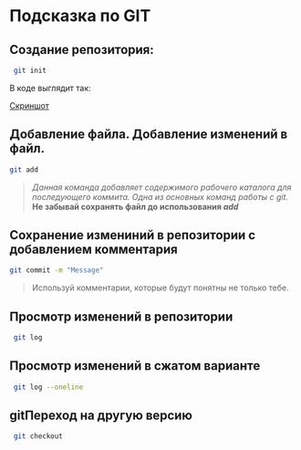  # Подсказка по GIT

## Создание репозитория:
```sh
 git init
 ```
 В коде выглядит так:
 
 [Скриншот](Git_init.png)
 
 ## Добавление файла. Добавление изменений в файл.
 ```sh
 git add
```

>*Данная команда добавляет содержимого рабочего каталога для последующего коммита. Одна из основных команд работы с git.* **Не забывай сохранять файл до использования *add***

## Сохранение измениний в репозитории с добавлением комментария
```sh
git commit -m "Message"
```
>Используй комментарии, которые будут понятны не только тебе.

## Просмотр изменений в репозитории
```sh
 git log
```
## Просмотр изменений в сжатом варианте
```sh
 git log --oneline
```
## gitПереход на другую версию
```sh
 git checkout
 ```